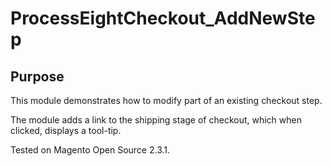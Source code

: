 # ProcessEightCheckout_AddNewStep

## Purpose

This module demonstrates how to modify part of an existing checkout step.

The module adds a link to the shipping stage of checkout, which when clicked, displays a tool-tip.

Tested on Magento Open Source 2.3.1.
